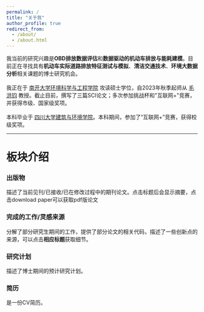 ```yaml
---
permalink: /
title: "关于我"
author_profile: true
redirect_from: 
  - /about/
  - /about.html
---
```


我当前的研究兴趣是**OBD排放数据评估**和**数据驱动的机动车排放与能耗建模**。目前正在寻找具有**机动车实际道路排放特征测试与模拟**、**清洁交通技术**、**环境大数据分析**相关课题的博士研究机会。  
<br>
我正在于 <a href="https://env.nankai.edu.cn">南开大学环境科学与工程学院</a> 攻读硕士学位，自2023年秋季起师从 <a href="https://env.nankai.edu.cn/2019/0612/c14180a177249/page.htm">毛洪钧</a> 教授。截止目前，撰写了三篇SCI论文；多次参加挑战杯和"互联网+"竞赛，并获得市级、国家级奖项。  
<br/>
本科毕业于 <a href="https://acem.scu.edu.cn/">四川大学建筑与环境学院</a>。本科期间，参加了“互联网+”竞赛，获得校级奖项。


---
# 板块介绍  
### 出版物
描述了当前见刊/已接收/已在修改过程中的期刊论文。点击标题后会显示摘要，点击download paper可以获取pdf版论文  
### 完成的工作/灵感来源
分解了部分研究生期间的工作，提供了部分论文的相关代码，描述了一些创新点的来源，可以点击**相应标题**获取细节。  
### 研究计划
描述了博士期间的预计研究计划。  
### 简历
是一份CV简历。
